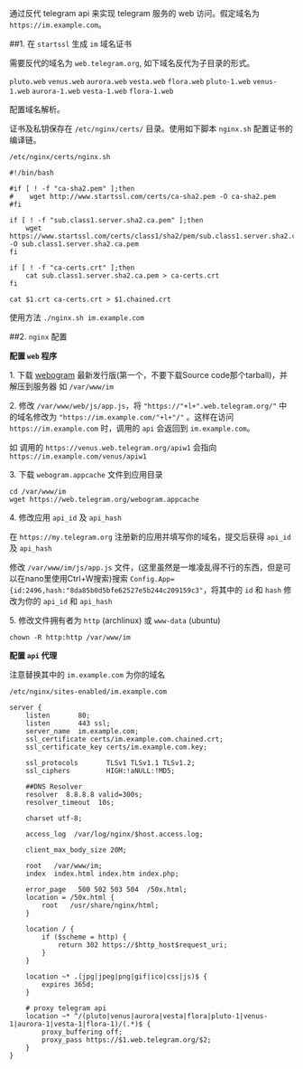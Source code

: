 通过反代 telegram api 来实现 telegram 服务的 web 访问。假定域名为 `https://im.example.com`。


##1\. 在 `startssl` 生成 `im` 域名证书

需要反代的域名为 `web.telegram.org`, 如下域名反代为子目录的形式。

`pluto.web` `venus.web` `aurora.web` `vesta.web` `flora.web` `pluto-1.web` `venus-1.web` `aurora-1.web` `vesta-1.web` `flora-1.web`

配置域名解析。

证书及私钥保存在 `/etc/nginx/certs/` 目录。使用如下脚本 `nginx.sh` 配置证书的编译链。

`/etc/nginx/certs/nginx.sh`

```
#!/bin/bash

#if [ ! -f "ca-sha2.pem" ];then
#    wget http://www.startssl.com/certs/ca-sha2.pem -O ca-sha2.pem
#fi

if [ ! -f "sub.class1.server.sha2.ca.pem" ];then
    wget https://www.startssl.com/certs/class1/sha2/pem/sub.class1.server.sha2.ca.pem -O sub.class1.server.sha2.ca.pem
fi

if [ ! -f "ca-certs.crt" ];then
    cat sub.class1.server.sha2.ca.pem > ca-certs.crt
fi

cat $1.crt ca-certs.crt > $1.chained.crt
```

使用方法 `./nginx.sh im.example.com`


##2\. `nginx` 配置


**配置 `web` 程序**

1\. 下载 [webogram](https://github.com/zhukov/webogram/releases) 最新发行版(第一个，不要下载Source code那个tarball)，并解压到服务器 如 `/var/www/im`

2\. 修改 `/var/www/web/js/app.js`，将 `"https://"+l+".web.telegram.org/"` 中的域名修改为 `"https://im.example.com/"+l+"/"` 。这样在访问 `https://im.example.com` 时，调用的 `api` 会返回到 `im.example.com`。 

如 调用的 `https://venus.web.telegram.org/apiw1` 会指向 `https://im.example.com/venus/apiw1`

3\. 下载 `webogram.appcache` 文件到应用目录

```
cd /var/www/im
wget https://web.telegram.org/webogram.appcache
```

4\. 修改应用 `api_id` 及 `api_hash`

在 `https://my.telegram.org` 注册新的应用并填写你的域名，提交后获得 `api_id` 及 `api_hash`

修改 `/var/www/im/js/app.js` 文件，(这里虽然是一堆凌乱得不行的东西，但是可以在nano里使用Ctrl+W搜索)搜索 `Config.App={id:2496,hash:"8da85b0d5bfe62527e5b244c209159c3"`，将其中的 `id` 和 `hash` 修改为你的 `api_id` 和 `api_hash`

5\. 修改文件拥有者为 `http` (archlinux) 或 `www-data` (ubuntu)

`chown -R http:http /var/www/im`


**配置 `api` 代理**

注意替换其中的 `im.example.com` 为你的域名

`/etc/nginx/sites-enabled/im.example.com`

```
server {
    listen       80;
    listen       443 ssl;
    server_name  im.example.com;
    ssl_certificate certs/im.example.com.chained.crt;
    ssl_certificate_key certs/im.example.com.key;

    ssl_protocols       TLSv1 TLSv1.1 TLSv1.2;
    ssl_ciphers         HIGH:!aNULL:!MD5;
    
    ##DNS Resolver
    resolver  8.8.8.8 valid=300s;
    resolver_timeout  10s;
    
    charset utf-8;

    access_log  /var/log/nginx/$host.access.log;

    client_max_body_size 20M;

    root   /var/www/im;
    index  index.html index.htm index.php;

    error_page   500 502 503 504  /50x.html;
    location = /50x.html {
        root   /usr/share/nginx/html;
    }

    location / {
        if ($scheme = http) {
            return 302 https://$http_host$request_uri;
        }
    }

    location ~* .(jpg|jpeg|png|gif|ico|css|js)$ {
        expires 365d;
    }

    # proxy telegram api
    location ~* ^/(pluto|venus|aurora|vesta|flora|pluto-1|venus-1|aurora-1|vesta-1|flora-1)/(.*)$ {
        proxy_buffering off;
        proxy_pass https://$1.web.telegram.org/$2;
    } 
}
```
